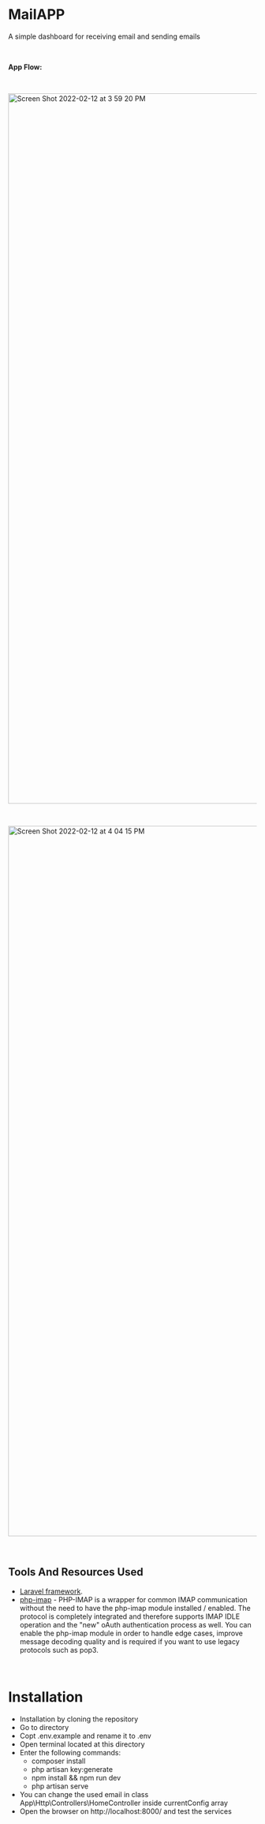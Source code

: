 # MailAPP


A simple dashboard for receiving email and sending emails


&nbsp; 


**App Flow:**

&nbsp; 
&nbsp; 

<img width="1440" alt="Screen Shot 2022-02-12 at 3 59 20 PM" src="https://user-images.githubusercontent.com/42350093/153711452-0b92c451-b206-4419-84a2-f4150d2a072c.png">

&nbsp; 

<img width="1440" alt="Screen Shot 2022-02-12 at 4 04 15 PM" src="https://user-images.githubusercontent.com/42350093/153711457-db9bc1f3-d3f1-4891-b693-c76478407d3d.png">


&nbsp; 
&nbsp; 

## Tools And Resources Used
- [Laravel framework](https://laravel.com/).
- [php-imap](https://github.com/Webklex/php-imap) - PHP-IMAP is a wrapper for common IMAP communication without the need to have the php-imap module installed / enabled. The protocol is completely integrated and therefore supports IMAP IDLE operation and the "new" oAuth authentication process as well. You can enable the php-imap module in order to handle edge cases, improve message decoding quality and is required if you want to use legacy protocols such as pop3.


&nbsp; 
&nbsp; 


# Installation

* Installation by cloning the repository
* Go to directory
* Copt .env.example and rename it to .env
* Open terminal located at this directory
* Enter the following commands:
    - composer install
    - php artisan key:generate
    - npm install && npm run dev
    - php artisan serve
* You can change the used email in class App\Http\Controllers\HomeController inside currentConfig array
* Open the browser on http://localhost:8000/ and test the services

&nbsp; 
&nbsp; 
